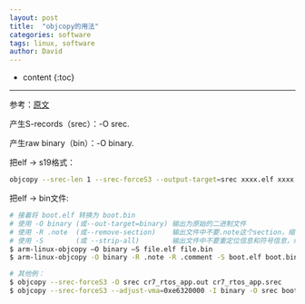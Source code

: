 ```yaml
---
layout: post
title:  "objcopy的用法"
categories: software
tags: linux, software
author: David
---
```


* content
{:toc}

---

参考：[原文](https://sourceware.org/binutils/docs/binutils/objcopy.html)


产生S-records（srec）：-O srec.

产生raw binary（bin）：-O binary.

把elf -> s19格式：
```bash
objcopy --srec-len 1 --srec-forceS3 --output-target=srec xxxx.elf xxxx.s19
```

把elf -> bin文件:
```bash
# 接着将 boot.elf 转换为 boot.bin
# 使用 -O binary (或--out-target=binary) 输出为原始的二进制文件
# 使用 -R .note  (或--remove-section)    输出文件中不要.note这个section，缩小了文件尺寸
# 使用 -S        (或 --strip-all)        输出文件中不要重定位信息和符号信息，缩小了文件尺寸
$ arm-linux-objcopy –O binary –S file.elf file.bin
$ arm-linux-objcopy -O binary -R .note -R .comment -S boot.elf boot.bin

# 其他例：
$ objcopy --srec-forceS3 -O srec cr7_rtos_app.out cr7_rtos_app.srec
$ objcopy --srec-forceS3 --adjust-vma=0xe6320000 -I binary -O srec bootloader.img bootloader.img.srec
```
